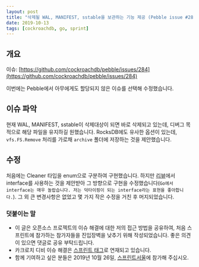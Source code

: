 ```yaml
---
layout: post
title: "삭제될 WAL, MANIFEST, sstable을 보관하는 기능 제공 (Pebble issue #284)"
date: 2019-10-13
tags: [cockroachdb, go, sprint]
---
```


## 개요

이슈: [https://github.com/cockroachdb/pebble/issues/284](https://github.com/cockroachdb/pebble/issues/284)

이번에는 Pebble에서 아무에게도 할당되지 않은 이슈를 선택해 수정했습니다.

<!--more-->

## 이슈 파악

현재 WAL, MANIFEST, sstable이 삭제대상이 되면 바로 삭제되고 있는데, 디버그 목적으로 해당 파일을 유지하길 원했습니다. RocksDB에도 유사한 옵션이 있는데, `vfs.FS.Remove` 처리를 가로채 `archive` 폴더에 저장하는 것을 제안했습니다.

## 수정

처음에는 Cleaner 타입을 enum으로 구분하여 구현했습니다. 하지만 [리뷰](https://github.com/cockroachdb/pebble/pull/321#pullrequestreview-295541319)에서 interface를 사용하는 것을 제안받아 그 방향으로 구현을 수정했습니다(`Go에서 interface는 매우 놀랍습니다. 저는 덕타이핑이 되는 interface라는 표현을 좋아합니다.`). 그 외 큰 변경사항은 없었고 몇 가지 작은 수정을 거친 후 머지되었습니다.

### 덧붙이는 말

- 이 글은 오픈소스 프로젝트의 이슈 해결에 대한 저의 접근 방법을 공유하여, 처음 스프린트에 참가하는 참가자들을 진입장벽을 낮추기 위해 작성되었습니다. 좋은 의견이 있으면 댓글로 공유 부탁드립니다.
- 카크로치 디비 이슈 해결은 [스프린트 태그](/tags/sprint/)로 연재되고 있습니다.
- 함께 기여하고 싶은 분들은 2019년 10월 26일, [스프린트서울](https://www.sprintseoul.org/)에 참가해 주십시오.

